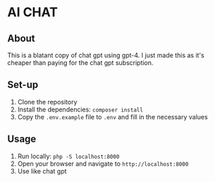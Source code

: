 # AI CHAT

## About

This is a blatant copy of chat gpt using gpt-4. I just made this as it's cheaper than paying for the chat gpt subscription.

## Set-up

1. Clone the repository
2. Install the dependencies: `composer install`
3. Copy the `.env.example` file to `.env` and fill in the necessary values

## Usage

1. Run locally: `php -S localhost:8000`
2. Open your browser and navigate to `http://localhost:8000`
3. Use like chat gpt
